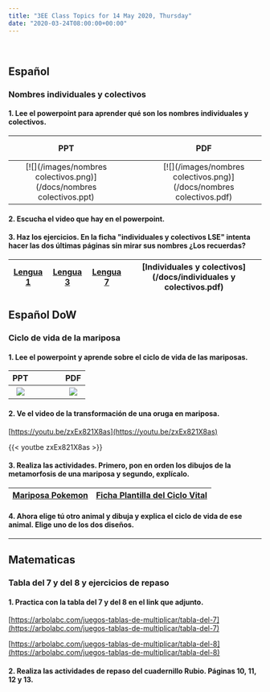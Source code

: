```yaml
---
title: "3EE Class Topics for 14 May 2020, Thursday"
date: "2020-03-24T08:00:00+00:00"
---
```


&nbsp;

## Español

### Nombres individuales y colectivos

#### 1. Lee el powerpoint para aprender qué son los nombres individuales y colectivos.

**PPT** | &nbsp; &nbsp; | &nbsp; &nbsp; | **PDF**
:---: | :---: | :---: | :---:
[![](/images/nombres colectivos.png)](/docs/nombres colectivos.ppt) | &nbsp; &nbsp; | &nbsp; &nbsp; | [![](/images/nombres colectivos.png)](/docs/nombres colectivos.pdf)

#### 2. Escucha el video que hay en el powerpoint.

#### 3. Haz los ejercicios. En la ficha "individuales y colectivos LSE" intenta hacer las dos últimas páginas sin mirar sus nombres ¿Los recuerdas?


[Lengua 1](/docs/lengua1.pdf) | [Lengua 3](/docs/lengua3.pdf) | [Lengua 7](/docs/lengua7.pdf) | [Individuales y colectivos](/docs/individuales y colectivos.pdf) 
:---: | :---: | :---: | :---:

## Español DoW

### Ciclo de vida de la mariposa

#### 1. Lee el powerpoint y aprende sobre el ciclo de vida de las mariposas.

**PPT** | &nbsp; &nbsp; | &nbsp; &nbsp; | **PDF**
:---: | :---: | :---: | :---:
[![](/images/es-t-t-5221-el-ciclo-vital-de-las-mariposas-presentacion_ver_1.png)](/docs/es-t-t-5221-el-ciclo-vital-de-las-mariposas-presentacion_ver_1.ppt) | &nbsp; &nbsp; | &nbsp; &nbsp; | [![](/images/es-t-t-5221-el-ciclo-vital-de-las-mariposas-presentacion_ver_1.png)](/docs/es-t-t-5221-el-ciclo-vital-de-las-mariposas-presentacion_ver_1.pdf)

#### 2. Ve el video de la transformación de una oruga en mariposa.

[https://youtu.be/zxEx821X8as](https://youtu.be/zxEx821X8as)

{{< youtbe zxEx821X8as >}}

#### 3. Realiza las actividades. Primero, pon en orden los dibujos de la metamorfosis de una mariposa y segundo, explícalo.

[Mariposa Pokemon](/docs/Mariposa-pokemon.pdf) | [Ficha Plantilla del Ciclo Vital](/docs/ES-T-T-087-Ficha-Plantilla-del-ciclo-vital.pdf)
:---: | :---:

#### 4. Ahora elige tú otro animal y dibuja y explica el ciclo de vida de ese animal. Elige uno de los dos diseños.

<hr>

## Matematicas

### Tabla del 7 y del 8 y ejercicios de repaso

#### 1. Practica con la tabla del 7 y del 8 en el link que adjunto.

[https://arbolabc.com/juegos-tablas-de-multiplicar/tabla-del-7](https://arbolabc.com/juegos-tablas-de-multiplicar/tabla-del-7)

[https://arbolabc.com/juegos-tablas-de-multiplicar/tabla-del-8](https://arbolabc.com/juegos-tablas-de-multiplicar/tabla-del-8)

#### 2. Realiza las actividades de repaso del cuadernillo Rubio. Páginas 10, 11, 12 y 13.

<br/>
<br/>

